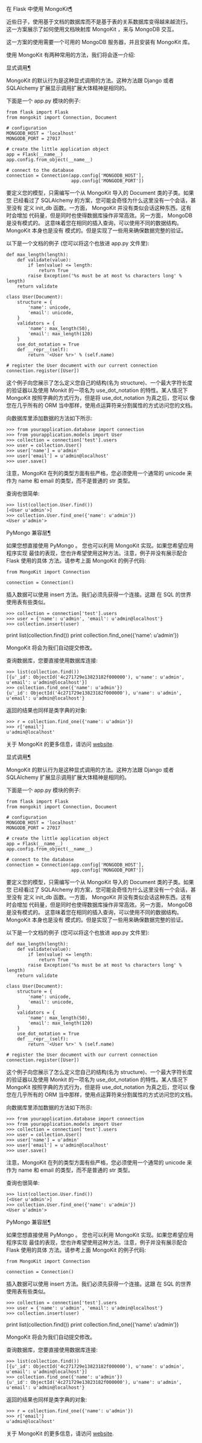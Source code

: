 
<span id="flask-mongokit" ></span>
在 Flask 中使用 MongoKit[¶](#flask-mongokit)

近些日子，使用基于文档的数据库而不是基于表的关系数据库变得越来越流行。
这一方案展示了如何使用文档映射库 MongoKit ，来与 MongoDB 交互。


这一方案的使用需要一个可用的 MongoDB 服务器，并且安装有 MongoKit 库。


使用 MongoKit 有两种常用的方法，我们将会逐一介绍:


<span id="id1" ></span>
显式调用[¶](#id1)

MongoKit 的默认行为是这种显式调用的方法。这种方法跟 Django 或者 SQLAlchemy
扩展显示调用扩展大体精神是相同的。


下面是一个 app.py 模块的例子:




```
from flask import Flask
from mongokit import Connection, Document

# configuration
MONGODB_HOST = 'localhost'
MONGODB_PORT = 27017

# create the little application object
app = Flask(__name__)
app.config.from_object(__name__)

# connect to the database
connection = Connection(app.config['MONGODB_HOST'],
                        app.config['MONGODB_PORT'])

```






要定义您的模型，只需编写一个从 MongoKit 导入的 Document 类的子类。如果您
已经看过了 SQLAlchemy 的方案，您可能会奇怪为什么这里没有一个会话，甚至没有
定义 init_db 函数。一方面， MongoKit 并没有类似会话这种东西。这有时会增加
代码量，但是同时也使得数据库操作非常高效。另一方面， MongoDB 是没有模式的。
这意味着您在相同的插入查询，可以使用不同的数据结构。 MongoKit 本身也是没有
模式的。但是实现了一些用来确保数据完整的验证。


以下是一个文档的例子 (您可以将这个也放进 app.py 文件里):




```
def max_length(length):
    def validate(value):
        if len(value) <= length:
            return True
        raise Exception('%s must be at most %s characters long' % length)
    return validate

class User(Document):
    structure = {
        'name': unicode,
        'email': unicode,
    }
    validators = {
        'name': max_length(50),
        'email': max_length(120)
    }
    use_dot_notation = True
    def __repr__(self):
        return '<User %r>' % (self.name)

# register the User document with our current connection
connection.register([User])

```






这个例子向您展示了怎么定义您自己的结构(名为 structure)、一个最大字符长度
的验证器以及使用 Monkit 的一项名为 use_dot_notation 的特性。某人情况下
MongoKit 按照字典的方式行为，但是将 use_dot_notation 为真之后，您可以
像您在几乎所有的 ORM 当中那样，使用点运算符来分割属性的方式访问您的文档。


向数据库里添加数据的方法如下所示:




```
>>> from yourapplication.database import connection
>>> from yourapplication.models import User
>>> collection = connection['test'].users
>>> user = collection.User()
>>> user['name'] = u'admin'
>>> user['email'] = u'admin@localhost'
>>> user.save()

```






注意，MongoKit 在列的类型方面有些严格，您必须使用一个通常的 unicode 来
作为 name 和 email 的类型，而不是普通的 str 类型。


查询也很简单:




```
>>> list(collection.User.find())
[<User u'admin'>]
>>> collection.User.find_one({'name': u'admin'})
<User u'admin'>

```









<span id="pymongo" ></span>
PyMongo 兼容层[¶](#pymongo)

如果您想直接使用 PyMongo 。 您也可以利用 MongoKit 实现。如果您希望应用程序实现
最佳的表现，您也许希望使用这种方法。注意，例子并没有展示配合 Flask 使用的具体
方法。请参考上面 MongoKit 的例子代码:




```
from MongoKit import Connection

connection = Connection()

```






插入数据可以使用 insert 方法。我们必须先获得一个连接。这跟
在 SQL 的世界使用表有些类似。




```
>>> collection = connection['test'].users
>>> user = {'name': u'admin', 'email': u'admin@localhost'}
>>> collection.insert(user)

```






print list(collection.find())
print collection.find_one({‘name’: u’admin’})


MongoKit 将会为我们自动提交修改。


查询数据库，您要直接使用数据库连接:




```
>>> list(collection.find())
[{u'_id': ObjectId('4c271729e13823182f000000'), u'name': u'admin', u'email': u'admin@localhost'}]
>>> collection.find_one({'name': u'admin'})
{u'_id': ObjectId('4c271729e13823182f000000'), u'name': u'admin', u'email': u'admin@localhost'}

```






返回的结果也同样是类字典的对象:




```
>>> r = collection.find_one({'name': u'admin'})
>>> r['email']
u'admin@localhost'

```






关于 MongoKit 的更多信息，请访问
[website](https://github.com/namlook/mongokit).








<span id="id1" ></span>
显式调用[¶](#id1)

MongoKit 的默认行为是这种显式调用的方法。这种方法跟 Django 或者 SQLAlchemy
扩展显示调用扩展大体精神是相同的。


下面是一个 app.py 模块的例子:




```
from flask import Flask
from mongokit import Connection, Document

# configuration
MONGODB_HOST = 'localhost'
MONGODB_PORT = 27017

# create the little application object
app = Flask(__name__)
app.config.from_object(__name__)

# connect to the database
connection = Connection(app.config['MONGODB_HOST'],
                        app.config['MONGODB_PORT'])

```






要定义您的模型，只需编写一个从 MongoKit 导入的 Document 类的子类。如果您
已经看过了 SQLAlchemy 的方案，您可能会奇怪为什么这里没有一个会话，甚至没有
定义 init_db 函数。一方面， MongoKit 并没有类似会话这种东西。这有时会增加
代码量，但是同时也使得数据库操作非常高效。另一方面， MongoDB 是没有模式的。
这意味着您在相同的插入查询，可以使用不同的数据结构。 MongoKit 本身也是没有
模式的。但是实现了一些用来确保数据完整的验证。


以下是一个文档的例子 (您可以将这个也放进 app.py 文件里):




```
def max_length(length):
    def validate(value):
        if len(value) <= length:
            return True
        raise Exception('%s must be at most %s characters long' % length)
    return validate

class User(Document):
    structure = {
        'name': unicode,
        'email': unicode,
    }
    validators = {
        'name': max_length(50),
        'email': max_length(120)
    }
    use_dot_notation = True
    def __repr__(self):
        return '<User %r>' % (self.name)

# register the User document with our current connection
connection.register([User])

```






这个例子向您展示了怎么定义您自己的结构(名为 structure)、一个最大字符长度
的验证器以及使用 Monkit 的一项名为 use_dot_notation 的特性。某人情况下
MongoKit 按照字典的方式行为，但是将 use_dot_notation 为真之后，您可以
像您在几乎所有的 ORM 当中那样，使用点运算符来分割属性的方式访问您的文档。


向数据库里添加数据的方法如下所示:




```
>>> from yourapplication.database import connection
>>> from yourapplication.models import User
>>> collection = connection['test'].users
>>> user = collection.User()
>>> user['name'] = u'admin'
>>> user['email'] = u'admin@localhost'
>>> user.save()

```






注意，MongoKit 在列的类型方面有些严格，您必须使用一个通常的 unicode 来
作为 name 和 email 的类型，而不是普通的 str 类型。


查询也很简单:




```
>>> list(collection.User.find())
[<User u'admin'>]
>>> collection.User.find_one({'name': u'admin'})
<User u'admin'>

```









<span id="pymongo" ></span>
PyMongo 兼容层[¶](#pymongo)

如果您想直接使用 PyMongo 。 您也可以利用 MongoKit 实现。如果您希望应用程序实现
最佳的表现，您也许希望使用这种方法。注意，例子并没有展示配合 Flask 使用的具体
方法。请参考上面 MongoKit 的例子代码:




```
from MongoKit import Connection

connection = Connection()

```






插入数据可以使用 insert 方法。我们必须先获得一个连接。这跟
在 SQL 的世界使用表有些类似。




```
>>> collection = connection['test'].users
>>> user = {'name': u'admin', 'email': u'admin@localhost'}
>>> collection.insert(user)

```






print list(collection.find())
print collection.find_one({‘name’: u’admin’})


MongoKit 将会为我们自动提交修改。


查询数据库，您要直接使用数据库连接:




```
>>> list(collection.find())
[{u'_id': ObjectId('4c271729e13823182f000000'), u'name': u'admin', u'email': u'admin@localhost'}]
>>> collection.find_one({'name': u'admin'})
{u'_id': ObjectId('4c271729e13823182f000000'), u'name': u'admin', u'email': u'admin@localhost'}

```






返回的结果也同样是类字典的对象:




```
>>> r = collection.find_one({'name': u'admin'})
>>> r['email']
u'admin@localhost'

```






关于 MongoKit 的更多信息，请访问
[website](https://github.com/namlook/mongokit).





